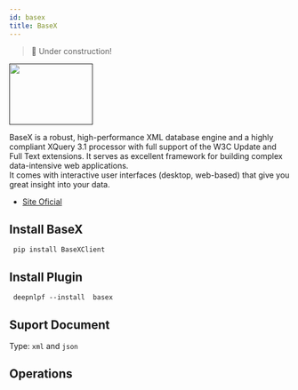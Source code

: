 ```yaml
---
id: basex
title: BaseX
---
```

> 🚧 Under construction!

<a href="" target="_blank">
    <img src="https://micheee.github.io/images/static/basex-web-slides/webroot/images/BaseX.png" data-canonical-src="" width="150" height="110" />
</a>

BaseX is a robust, high-performance XML database engine and a highly compliant XQuery 3.1 processor with full support of the W3C Update and Full Text extensions. It serves as excellent framework for building complex data-intensive web applications. <br/>
It comes with interactive user interfaces (desktop, web-based) that give you great insight into your data.

- [Site Oficial](http://basex.org/)


## Install BaseX
<!--DOCUSAURUS_CODE_TABS-->

<!--Shell--> 
     pip install BaseXClient

<!--END_DOCUSAURUS_CODE_TABS-->


## Install Plugin
<!--DOCUSAURUS_CODE_TABS-->

<!--Shell--> 
     deepnlpf --install  basex

<!--END_DOCUSAURUS_CODE_TABS-->

## Suport Document

Type: ```xml``` and ```json``` <br/>

## Operations